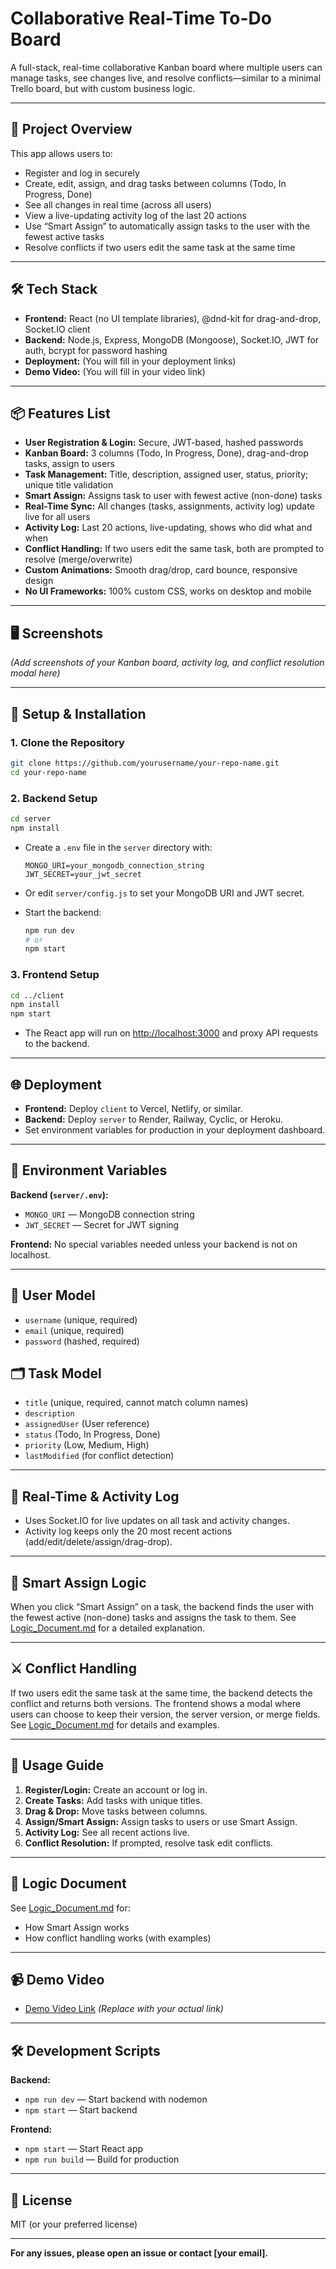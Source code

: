 # Collaborative Real-Time To-Do Board

A full-stack, real-time collaborative Kanban board where multiple users can manage tasks, see changes live, and resolve conflicts—similar to a minimal Trello board, but with custom business logic.

---

## 🚀 Project Overview

This app allows users to:
- Register and log in securely
- Create, edit, assign, and drag tasks between columns (Todo, In Progress, Done)
- See all changes in real time (across all users)
- View a live-updating activity log of the last 20 actions
- Use “Smart Assign” to automatically assign tasks to the user with the fewest active tasks
- Resolve conflicts if two users edit the same task at the same time

---

## 🛠 Tech Stack

- **Frontend:** React (no UI template libraries), @dnd-kit for drag-and-drop, Socket.IO client
- **Backend:** Node.js, Express, MongoDB (Mongoose), Socket.IO, JWT for auth, bcrypt for password hashing
- **Deployment:** (You will fill in your deployment links)
- **Demo Video:** (You will fill in your video link)

---

## 📦 Features List

- **User Registration & Login:** Secure, JWT-based, hashed passwords
- **Kanban Board:** 3 columns (Todo, In Progress, Done), drag-and-drop tasks, assign to users
- **Task Management:** Title, description, assigned user, status, priority; unique title validation
- **Smart Assign:** Assigns task to user with fewest active (non-done) tasks
- **Real-Time Sync:** All changes (tasks, assignments, activity log) update live for all users
- **Activity Log:** Last 20 actions, live-updating, shows who did what and when
- **Conflict Handling:** If two users edit the same task, both are prompted to resolve (merge/overwrite)
- **Custom Animations:** Smooth drag/drop, card bounce, responsive design
- **No UI Frameworks:** 100% custom CSS, works on desktop and mobile

---

## 🖥️ Screenshots

*(Add screenshots of your Kanban board, activity log, and conflict resolution modal here)*

---

## 📝 Setup & Installation

### 1. Clone the Repository

```bash
git clone https://github.com/yourusername/your-repo-name.git
cd your-repo-name
```

### 2. Backend Setup

```bash
cd server
npm install
```

- Create a `.env` file in the `server` directory with:
  ```
  MONGO_URI=your_mongodb_connection_string
  JWT_SECRET=your_jwt_secret
  ```
- Or edit `server/config.js` to set your MongoDB URI and JWT secret.

- Start the backend:
  ```bash
  npm run dev
  # or
  npm start
  ```

### 3. Frontend Setup

```bash
cd ../client
npm install
npm start
```

- The React app will run on [http://localhost:3000](http://localhost:3000) and proxy API requests to the backend.

---

## 🌐 Deployment

- **Frontend:** Deploy `client` to Vercel, Netlify, or similar.
- **Backend:** Deploy `server` to Render, Railway, Cyclic, or Heroku.
- Set environment variables for production in your deployment dashboard.

---

## 🔑 Environment Variables

**Backend (`server/.env`):**
- `MONGO_URI` — MongoDB connection string
- `JWT_SECRET` — Secret for JWT signing

**Frontend:** No special variables needed unless your backend is not on localhost.

---

## 👤 User Model

- `username` (unique, required)
- `email` (unique, required)
- `password` (hashed, required)

## 🗂 Task Model

- `title` (unique, required, cannot match column names)
- `description`
- `assignedUser` (User reference)
- `status` (Todo, In Progress, Done)
- `priority` (Low, Medium, High)
- `lastModified` (for conflict detection)

---

## 🔄 Real-Time & Activity Log

- Uses Socket.IO for live updates on all task and activity changes.
- Activity log keeps only the 20 most recent actions (add/edit/delete/assign/drag-drop).

---

## 🧠 Smart Assign Logic

When you click “Smart Assign” on a task, the backend finds the user with the fewest active (non-done) tasks and assigns the task to them. See [Logic_Document.md](./Logic_Document.md) for a detailed explanation.

---

## ⚔️ Conflict Handling

If two users edit the same task at the same time, the backend detects the conflict and returns both versions. The frontend shows a modal where users can choose to keep their version, the server version, or merge fields. See [Logic_Document.md](./Logic_Document.md) for details and examples.

---

## 📝 Usage Guide

1. **Register/Login:** Create an account or log in.
2. **Create Tasks:** Add tasks with unique titles.
3. **Drag & Drop:** Move tasks between columns.
4. **Assign/Smart Assign:** Assign tasks to users or use Smart Assign.
5. **Activity Log:** See all recent actions live.
6. **Conflict Resolution:** If prompted, resolve task edit conflicts.

---

## 📄 Logic Document

See [Logic_Document.md](./Logic_Document.md) for:
- How Smart Assign works
- How conflict handling works (with examples)

---

## 📹 Demo Video

- [Demo Video Link](#) *(Replace with your actual link)*

---

## 🛠️ Development Scripts

**Backend:**
- `npm run dev` — Start backend with nodemon
- `npm start` — Start backend

**Frontend:**
- `npm start` — Start React app
- `npm run build` — Build for production

---

## 📝 License

MIT (or your preferred license)

---

**For any issues, please open an issue or contact [your email].** 